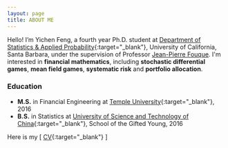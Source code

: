 ```yaml
---
layout: page
title: ABOUT ME
---
```


Hello! I’m Yichen Feng, a fourth year Ph.D. student at [Department of Statistics & Applied Probability](http://www.pstat.ucsb.edu){:target="_blank"}, University of California, Santa Barbara, under the supervision of Professor [Jean-Pierre Fouque](http://fouque.faculty.pstat.ucsb.edu). I'm interested in **financial mathematics**, including **stochastic differential games**, **mean field games**, **systematic risk** and **portfolio allocation**.


### Education
* **M.S.** in Financial Engineering at [Temple University](https://www.fox.temple.edu/about-fox/){:target="_blank"}, 2016
* **B.S.** in Statistics at [University of Science and Technology of China](http://en.ustc.edu.cn/Schools.htm){:target="_blank"}, School of the Gifted Young, 2016

Here is my \[ [CV](YichenCV.pdf){:target="_blank"} \]
